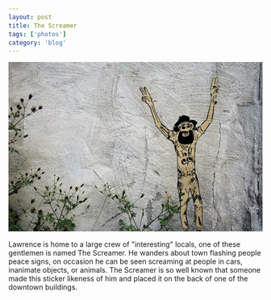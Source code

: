```yaml
---
layout: post
title: The Screamer
tags: ['photos']
category: 'blog'
---
```


![The Screamer :: Nikon D70](/media/2007/09/screamer.jpg)

Lawrence is home to a large crew of "interesting" locals, one of these
gentlemen is named The Screamer. He wanders about town flashing people
peace signs, on occasion he can be seen screaming at people in cars,
inanimate objects, or animals. The Screamer is so well known that
someone made this sticker likeness of him and placed it on the back of
one of the downtown buildings.


